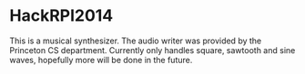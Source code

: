 HackRPI2014
===========

This is a musical synthesizer. The audio writer was provided by the Princeton CS department. Currently only handles square, sawtooth and sine waves, hopefully more will be done in the future.